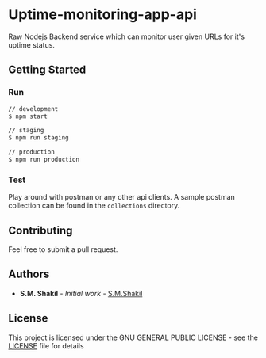 # Uptime-monitoring-app-api

Raw Nodejs Backend service which can monitor user given URLs for it's uptime status.

## Getting Started

### Run

```bash
// development
$ npm start

// staging
$ npm run staging

// production
$ npm run production
```

### Test

Play around with postman or any other api clients.
A sample postman collection can be found in the `collections` directory.

## Contributing

Feel free to submit a pull request.

## Authors

- **S.M. Shakil** - _Initial work_ - [S.M.Shakil](https://github.com/smShakil)

## License

This project is licensed under the GNU GENERAL PUBLIC LICENSE - see the [LICENSE](LICENSE.md) file for details
